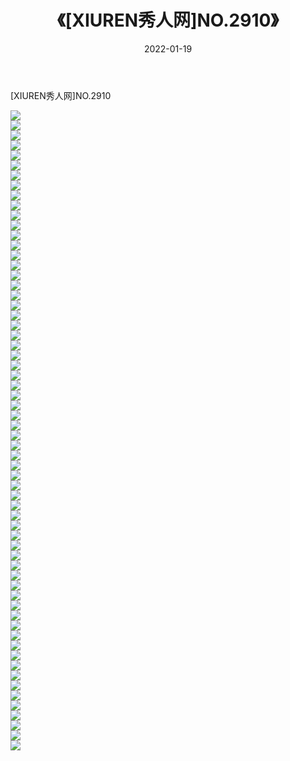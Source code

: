 ﻿---
layout: post
title:  《[XIUREN秀人网]NO.2910》
date:   2022-01-19
img: http://img.660000.xyz/Sharelink/秀人网/秀人网第03部分/[XIUREN秀人网]NO.2910/000.jpg
categories: [美女, 清纯, 唯美]
---

[XIUREN秀人网]NO.2910

 ![](http://img.660000.xyz/Sharelink/秀人网/秀人网第03部分/[XIUREN秀人网]NO.2910/001.jpg) <br>![](http://img.660000.xyz/Sharelink/秀人网/秀人网第03部分/[XIUREN秀人网]NO.2910/002.jpg) <br>![](http://img.660000.xyz/Sharelink/秀人网/秀人网第03部分/[XIUREN秀人网]NO.2910/003.jpg) <br>![](http://img.660000.xyz/Sharelink/秀人网/秀人网第03部分/[XIUREN秀人网]NO.2910/004.jpg) <br>![](http://img.660000.xyz/Sharelink/秀人网/秀人网第03部分/[XIUREN秀人网]NO.2910/005.jpg) <br>![](http://img.660000.xyz/Sharelink/秀人网/秀人网第03部分/[XIUREN秀人网]NO.2910/006.jpg) <br>![](http://img.660000.xyz/Sharelink/秀人网/秀人网第03部分/[XIUREN秀人网]NO.2910/007.jpg) <br>![](http://img.660000.xyz/Sharelink/秀人网/秀人网第03部分/[XIUREN秀人网]NO.2910/008.jpg) <br>![](http://img.660000.xyz/Sharelink/秀人网/秀人网第03部分/[XIUREN秀人网]NO.2910/009.jpg) <br>![](http://img.660000.xyz/Sharelink/秀人网/秀人网第03部分/[XIUREN秀人网]NO.2910/010.jpg) <br>![](http://img.660000.xyz/Sharelink/秀人网/秀人网第03部分/[XIUREN秀人网]NO.2910/011.jpg) <br>![](http://img.660000.xyz/Sharelink/秀人网/秀人网第03部分/[XIUREN秀人网]NO.2910/012.jpg) <br>![](http://img.660000.xyz/Sharelink/秀人网/秀人网第03部分/[XIUREN秀人网]NO.2910/013.jpg) <br>![](http://img.660000.xyz/Sharelink/秀人网/秀人网第03部分/[XIUREN秀人网]NO.2910/014.jpg) <br>![](http://img.660000.xyz/Sharelink/秀人网/秀人网第03部分/[XIUREN秀人网]NO.2910/015.jpg) <br>![](http://img.660000.xyz/Sharelink/秀人网/秀人网第03部分/[XIUREN秀人网]NO.2910/016.jpg) <br>![](http://img.660000.xyz/Sharelink/秀人网/秀人网第03部分/[XIUREN秀人网]NO.2910/017.jpg) <br>![](http://img.660000.xyz/Sharelink/秀人网/秀人网第03部分/[XIUREN秀人网]NO.2910/018.jpg) <br>![](http://img.660000.xyz/Sharelink/秀人网/秀人网第03部分/[XIUREN秀人网]NO.2910/019.jpg) <br>![](http://img.660000.xyz/Sharelink/秀人网/秀人网第03部分/[XIUREN秀人网]NO.2910/020.jpg) <br>![](http://img.660000.xyz/Sharelink/秀人网/秀人网第03部分/[XIUREN秀人网]NO.2910/021.jpg) <br>![](http://img.660000.xyz/Sharelink/秀人网/秀人网第03部分/[XIUREN秀人网]NO.2910/022.jpg) <br>![](http://img.660000.xyz/Sharelink/秀人网/秀人网第03部分/[XIUREN秀人网]NO.2910/023.jpg) <br>![](http://img.660000.xyz/Sharelink/秀人网/秀人网第03部分/[XIUREN秀人网]NO.2910/024.jpg) <br>![](http://img.660000.xyz/Sharelink/秀人网/秀人网第03部分/[XIUREN秀人网]NO.2910/025.jpg) <br>![](http://img.660000.xyz/Sharelink/秀人网/秀人网第03部分/[XIUREN秀人网]NO.2910/026.jpg) <br>![](http://img.660000.xyz/Sharelink/秀人网/秀人网第03部分/[XIUREN秀人网]NO.2910/027.jpg) <br>![](http://img.660000.xyz/Sharelink/秀人网/秀人网第03部分/[XIUREN秀人网]NO.2910/028.jpg) <br>![](http://img.660000.xyz/Sharelink/秀人网/秀人网第03部分/[XIUREN秀人网]NO.2910/029.jpg) <br>![](http://img.660000.xyz/Sharelink/秀人网/秀人网第03部分/[XIUREN秀人网]NO.2910/030.jpg) <br>![](http://img.660000.xyz/Sharelink/秀人网/秀人网第03部分/[XIUREN秀人网]NO.2910/031.jpg) <br>![](http://img.660000.xyz/Sharelink/秀人网/秀人网第03部分/[XIUREN秀人网]NO.2910/032.jpg) <br>![](http://img.660000.xyz/Sharelink/秀人网/秀人网第03部分/[XIUREN秀人网]NO.2910/033.jpg) <br>![](http://img.660000.xyz/Sharelink/秀人网/秀人网第03部分/[XIUREN秀人网]NO.2910/034.jpg) <br>![](http://img.660000.xyz/Sharelink/秀人网/秀人网第03部分/[XIUREN秀人网]NO.2910/035.jpg) <br>![](http://img.660000.xyz/Sharelink/秀人网/秀人网第03部分/[XIUREN秀人网]NO.2910/036.jpg) <br>![](http://img.660000.xyz/Sharelink/秀人网/秀人网第03部分/[XIUREN秀人网]NO.2910/037.jpg) <br>![](http://img.660000.xyz/Sharelink/秀人网/秀人网第03部分/[XIUREN秀人网]NO.2910/038.jpg) <br>![](http://img.660000.xyz/Sharelink/秀人网/秀人网第03部分/[XIUREN秀人网]NO.2910/039.jpg) <br>![](http://img.660000.xyz/Sharelink/秀人网/秀人网第03部分/[XIUREN秀人网]NO.2910/040.jpg) <br>![](http://img.660000.xyz/Sharelink/秀人网/秀人网第03部分/[XIUREN秀人网]NO.2910/041.jpg) <br>![](http://img.660000.xyz/Sharelink/秀人网/秀人网第03部分/[XIUREN秀人网]NO.2910/042.jpg) <br>![](http://img.660000.xyz/Sharelink/秀人网/秀人网第03部分/[XIUREN秀人网]NO.2910/043.jpg) <br>![](http://img.660000.xyz/Sharelink/秀人网/秀人网第03部分/[XIUREN秀人网]NO.2910/044.jpg) <br>![](http://img.660000.xyz/Sharelink/秀人网/秀人网第03部分/[XIUREN秀人网]NO.2910/045.jpg) <br>![](http://img.660000.xyz/Sharelink/秀人网/秀人网第03部分/[XIUREN秀人网]NO.2910/046.jpg) <br>![](http://img.660000.xyz/Sharelink/秀人网/秀人网第03部分/[XIUREN秀人网]NO.2910/047.jpg) <br>![](http://img.660000.xyz/Sharelink/秀人网/秀人网第03部分/[XIUREN秀人网]NO.2910/048.jpg) <br>![](http://img.660000.xyz/Sharelink/秀人网/秀人网第03部分/[XIUREN秀人网]NO.2910/049.jpg) <br>![](http://img.660000.xyz/Sharelink/秀人网/秀人网第03部分/[XIUREN秀人网]NO.2910/050.jpg) <br>![](http://img.660000.xyz/Sharelink/秀人网/秀人网第03部分/[XIUREN秀人网]NO.2910/051.jpg) <br>![](http://img.660000.xyz/Sharelink/秀人网/秀人网第03部分/[XIUREN秀人网]NO.2910/052.jpg) <br>![](http://img.660000.xyz/Sharelink/秀人网/秀人网第03部分/[XIUREN秀人网]NO.2910/053.jpg) <br>![](http://img.660000.xyz/Sharelink/秀人网/秀人网第03部分/[XIUREN秀人网]NO.2910/054.jpg) <br>![](http://img.660000.xyz/Sharelink/秀人网/秀人网第03部分/[XIUREN秀人网]NO.2910/055.jpg) <br>![](http://img.660000.xyz/Sharelink/秀人网/秀人网第03部分/[XIUREN秀人网]NO.2910/056.jpg) <br>![](http://img.660000.xyz/Sharelink/秀人网/秀人网第03部分/[XIUREN秀人网]NO.2910/057.jpg) <br>![](http://img.660000.xyz/Sharelink/秀人网/秀人网第03部分/[XIUREN秀人网]NO.2910/058.jpg) <br>![](http://img.660000.xyz/Sharelink/秀人网/秀人网第03部分/[XIUREN秀人网]NO.2910/059.jpg) <br>![](http://img.660000.xyz/Sharelink/秀人网/秀人网第03部分/[XIUREN秀人网]NO.2910/060.jpg) <br>![](http://img.660000.xyz/Sharelink/秀人网/秀人网第03部分/[XIUREN秀人网]NO.2910/061.jpg) <br>![](http://img.660000.xyz/Sharelink/秀人网/秀人网第03部分/[XIUREN秀人网]NO.2910/062.jpg) <br>![](http://img.660000.xyz/Sharelink/秀人网/秀人网第03部分/[XIUREN秀人网]NO.2910/063.jpg) <br>![](http://img.660000.xyz/Sharelink/秀人网/秀人网第03部分/[XIUREN秀人网]NO.2910/064.jpg) <br>